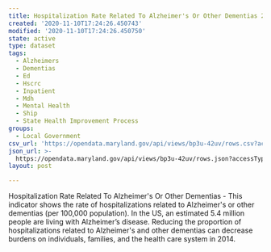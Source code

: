 ```yaml
---
title: Hospitalization Rate Related To Alzheimer's Or Other Dementias 2008-2017
created: '2020-11-10T17:24:26.450743'
modified: '2020-11-10T17:24:26.450750'
state: active
type: dataset
tags:
  - Alzheimers
  - Dementias
  - Ed
  - Hscrc
  - Inpatient
  - Mdh
  - Mental Health
  - Ship
  - State Health Improvement Process
groups:
  - Local Government
csv_url: 'https://opendata.maryland.gov/api/views/bp3u-42uv/rows.csv?accessType=DOWNLOAD'
json_url: >-
  https://opendata.maryland.gov/api/views/bp3u-42uv/rows.json?accessType=DOWNLOAD
layout: post

---
```

Hospitalization Rate Related To Alzheimer's Or Other Dementias - This indicator shows the rate of hospitalizations related to Alzheimer's or other dementias (per 100,000 population). In the US, an estimated 5.4 million people are living with Alzheimer’s disease. Reducing the proportion of hospitalizations related to Alzheimer's and other dementias can decrease burdens on individuals, families, and the health care system in 2014.
